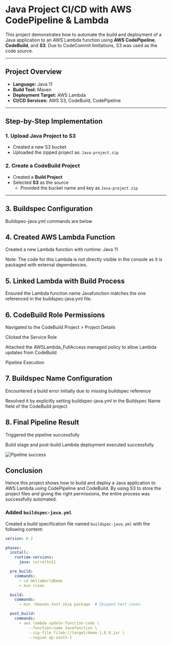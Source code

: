 # Java Project CI/CD with AWS CodePipeline & Lambda

This project demonstrates how to automate the build and deployment of a Java application to an AWS Lambda function using **AWS CodePipeline**, **CodeBuild**, and **S3**. Due to CodeCommit limitations, S3 was used as the code source.

---

##  Project Overview

- **Language:** Java 11
- **Build Tool:** Maven
- **Deployment Target:** AWS Lambda
- **CI/CD Services:** AWS S3, CodeBuild, CodePipeline

---

##  Step-by-Step Implementation

### 1. Upload Java Project to S3

- Created a new S3 bucket
- Uploaded the zipped project as: `Java-project.zip`

### 2. Create a CodeBuild Project

- Created a **Build Project**
- Selected **S3** as the source
  - Provided the bucket name and key as `Java-project.zip`

---

## 3. Buildspec Configuration
 Buildspec-java.yml commands are below 

## 4. Created AWS Lambda Function
Created a new Lambda function with runtime: Java 11

Note: The code for this Lambda is not directly visible in the console as it is packaged with external dependencies.

## 5. Linked Lambda with Build Process
Ensured the Lambda function name Javafunction matches the one referenced in the buildspec-java.yml file.


## 6. CodeBuild Role Permissions
Navigated to the CodeBuild Project > Project Details

Clicked the Service Role

Attached the AWSLambda_FullAccess managed policy to allow Lambda updates from CodeBuild

Pipeline Execution
## 7. Buildspec Name Configuration
Encountered a build error initially due to missing buildspec reference

Resolved it by explicitly setting buildspec-java.yml in the Buildspec Name field of the CodeBuild project

## 8. Final Pipeline Result
Triggered the pipeline successfully

Build stage and post-build Lambda deployment executed successfully

![Pipeline success](https://github.com/user-attachments/assets/3263f1d3-0501-4c8a-9da5-981b1381cb95)


## Conclusion
Hence this project shows how to build and deploy a Java application to AWS Lambda using CodePipeline and CodeBuild. By using S3 to store the project files and giving the right permissions, the entire process was successfully automated.



###  Added `buildspec-java.yml`

Created a build specification file named `buildspec-java.yml` with the following content:

```yaml
version: 0.2

phases:
  install:
    runtime-versions:
      java: corretto11

  pre_build:
    commands:
      - cd HelloWorldDemo
      - mvn clean

  build:
    commands:
      - mvn -Dmaven.test.skip package  # Skipped test cases

  post_build:
    commands:
      - aws lambda update-function-code \
          --function-name Javafunction \
          --zip-file fileb://target/demo-1.0.0.jar \
          --region ap-south-1
